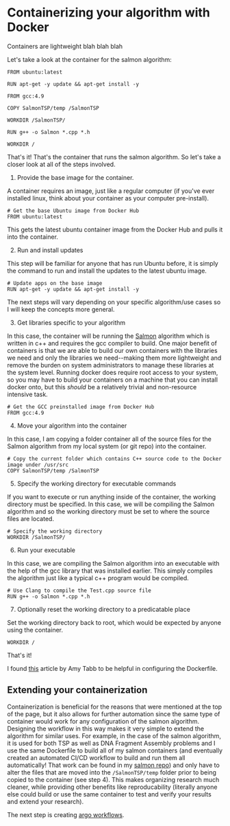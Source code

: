 # Containerizing your algorithm with Docker

Containers are lightweight blah blah blah

Let's take a look at the container for the salmon algorithm:

```
FROM ubuntu:latest

RUN apt-get -y update && apt-get install -y

FROM gcc:4.9

COPY SalmonTSP/temp /SalmonTSP

WORKDIR /SalmonTSP/

RUN g++ -o Salmon *.cpp *.h

WORKDIR /

```

That's it! That's the container that runs the salmon algorithm. So let's take a
closer look at all of the steps involved.

1. Provide the base image for the container.

  A container requires an image, just like a regular computer (if you've ever
  installed linux, think about your container as your computer pre-install).

  ```
  # Get the base Ubuntu image from Docker Hub
  FROM ubuntu:latest
  ```

  This gets the latest ubuntu container image from the Docker Hub and pulls it
  into the container.

2. Run and install updates

  This step will be familiar for anyone that has run Ubuntu before, it is
  simply the command to run and install the updates to the latest ubuntu image.

  ```
  # Update apps on the base image
  RUN apt-get -y update && apt-get install -y
  ```

The next steps will vary depending on your specific algorithm/use cases so I
will keep the concepts more general.

3. Get libraries specific to your algorithm

  In this case, the container will be running the
  [Salmon](https://github.com/onyiny-ang/salmon) algorithm which is written in
  c++ and requires the gcc compiler to build. One major benefit of containers
  is that we are able to build our own containers with the libraries we need and
  only the libraries we need--making them more lightweight and remove the
  burden on system administrators to manage these libraries at the system
  level. Running docker does require root access to your system, so you may
  have to build your containers on a machine that you can install docker onto,
  but this _should_ be a relatively trivial and non-resource intensive task.

  ```
  # Get the GCC preinstalled image from Docker Hub
  FROM gcc:4.9
  ```

4. Move your algorithm into the container

  In this case, I am copying a folder container all of the source files for the
  Salmon algorithm from my local system (or git repo) into the container.

  ```
  # Copy the current folder which contains C++ source code to the Docker image under /usr/src
  COPY SalmonTSP/temp /SalmonTSP
  ```

5. Specify the working directory for executable commands

  If you want to execute or run anything inside of the container, the working
  directory must be specified. In this case, we will be compiling the Salmon
  algorithm and so the working directory must be set to where the source files
  are located.

  ```
  # Specify the working directory
  WORKDIR /SalmonTSP/
  ```

6. Run your executable

  In this case, we are compiling the Salmon algorithm into an executable with
  the help of the gcc library that was installed earlier. This simply compiles
  the algorithm just like a typical c++ program would be compiled.

  ```
  # Use Clang to compile the Test.cpp source file
  RUN g++ -o Salmon *.cpp *.h
  ```

7. Optionally reset the working directory to a predicatable place

  Set the working directory back to root, which would be expected by anyone
  using the container.

  ```
  WORKDIR /
  ```

That's it!


I found [this](https://amytabb.com/ts/2018_07_28/#hello-world-with-arguments) article by Amy Tabb to be helpful in configuring the Dockerfile.

## Extending your containerization

Containerization is beneficial for the reasons that were mentioned at the top
of the page, but it also allows for further automation since the same type of
container would work for any configuration of the salmon algorithm. Designing
the workflow in this way makes it very simple to extend the algorithm for
similar uses. For example, in the case of the salmon algorithm, it is used for
both TSP as well as DNA Fragment Assembly problems and I use the same
Dockerfile to build all of my salmon containers (and eventually created an automated CI/CD workflow to build and run them all automatically! That work can be found in my [salmon repo](https://github.com/onyiny-ang/salmon)) and only have to alter the files that are moved into the `/SalmonTSP/temp` folder prior to being copied to the container (see step 4). This makes organizing research much cleaner, while providing other benefits like reproducability (literally anyone else could build or use the same container to test and verify your results and extend your research).

The next step is creating [argo workflows](argo.md).
